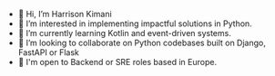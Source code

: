- 👋 Hi, I’m Harrison Kimani
- 👀 I’m interested in implementing impactful solutions in Python.
- 🌱 I’m currently learning Kotlin and event-driven systems.
- 💞️ I’m looking to collaborate on Python codebases built on Django, FastAPI or Flask
- 🏢 I'm open to Backend or SRE roles based in Europe.
